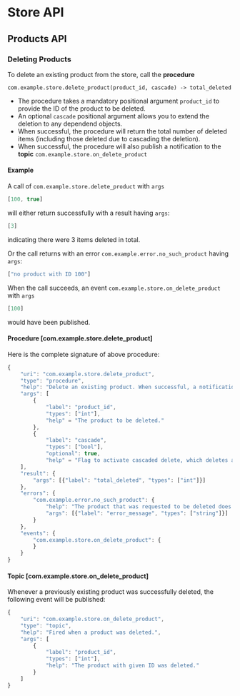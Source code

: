 # Store API

## Products API

### Deleting Products

To delete an existing product from the store, call the **procedure**

	com.example.store.delete_product(product_id, cascade) -> total_deleted

 * The procedure takes a mandatory positional argument `product_id` to provide the ID of the product to be deleted.
 * An optional `cascade` positional argument allows you to extend the deletion to any dependend objects.
 * When successful, the procedure will return the total number of deleted items (including those deleted due to cascading the deletion).
 * When successful, the procedure will also publish a notification to the **topic** `com.example.store.on_delete_product`

#### Example

A call of `com.example.store.delete_product` with `args`


```javascript
[100, true]
```

will either return successfully with a result having `args`:

```javascript
[3]
```

indicating there were 3 items deleted in total.

Or the call returns with an error `com.example.error.no_such_product` having `args`:

```javascript
["no product with ID 100"]
```

When the call succeeds, an event `com.example.store.on_delete_product` with `args`

```javascript
[100]
```

would have been published.


#### Procedure [**com.example.store.delete_product**]

Here is the complete signature of above procedure:

```javascript
{
	"uri": "com.example.store.delete_product",
   	"type": "procedure",
	"help": "Delete an existing product. When successful, a notification is sent.",
	"args": [
		{
			"label": "product_id",
			"types": ["int"],
			"help" = "The product to be deleted."
		},
		{
			"label": "cascade",
			"types": ["bool"],
			"optional": true,
			"help" = "Flag to activate cascaded delete, which deletes any dependent objects also."}
	],
	"result": {
		"args": [{"label": "total_deleted", "types": ["int"]}]
	},
	"errors": {
		"com.example.error.no_such_product": {
			"help": "The product that was requested to be deleted does not exist.",
			"args": [{"label": "error_message", "types": ["string"]}]
		}
	},
    "events": {
		"com.example.store.on_delete_product": {
        }
    }
}
```

#### Topic [**com.example.store.on_delete_product**]

Whenever a previously existing product was successfully deleted, the following event will be published:

```javascript
{
	"uri": "com.example.store.on_delete_product",
   	"type": "topic",
	"help": "Fired when a product was deleted.",
	"args": [
		{
			"label": "product_id",
			"types": ["int"],
			"help": "The product with given ID was deleted."
		}
	]
}
```
